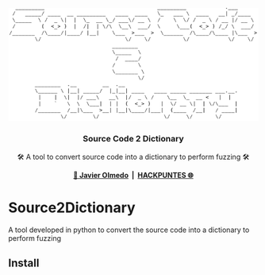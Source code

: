 <p align="center">
    <a href="https://hackpuntes.com" target="_blank">
      <img src="https://raw.githubusercontent.com/JavierOlmedo/Source2Dictionary/master/img/s2d.png" width="700">
    </a>
    <h3 align="center">Source Code 2 Dictionary</h3>
    <p align="center">🛠️ A tool to convert source code into a dictionary to perform fuzzing 🛠️</p>
</p>
<p align="center">
    <b>
        <a href="https://twitter.com/jjavierolmedo" target="_blank">🔗 Javier Olmedo</a>
        &nbsp;|&nbsp;
        <a href="https://www.hackpuntes.com" target="_blank">HACKPUNTES 🌐</a>
  </b>  
</p>

# Source2Dictionary
A tool developed in python to convert the source code into a dictionary to perform fuzzing

## Install
```
```
